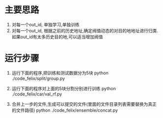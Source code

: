 # 主要思路
1) 对每一个out_id, 单独学习,单独训练
2) 对每一个out_id, 根据之前的历史地址,确定阀值动态的对目的地地址进行归类. 如果out_id有太多历史目的地,可以适当增加阀值



# 运行步骤
1) 运行下面的程序,把训练和测试数据分为5块
python ./code_felix/split/group.py

2) 运行下面的程序对上面的5块分割分别进行训练
python ./code_felix/car/val_rf.py

3) 合并上一步的文件,生成可以提交的文件(里面的文件目录列表需要替换为真正的文件路径)
python ./code_felix/ensemble/concat.py